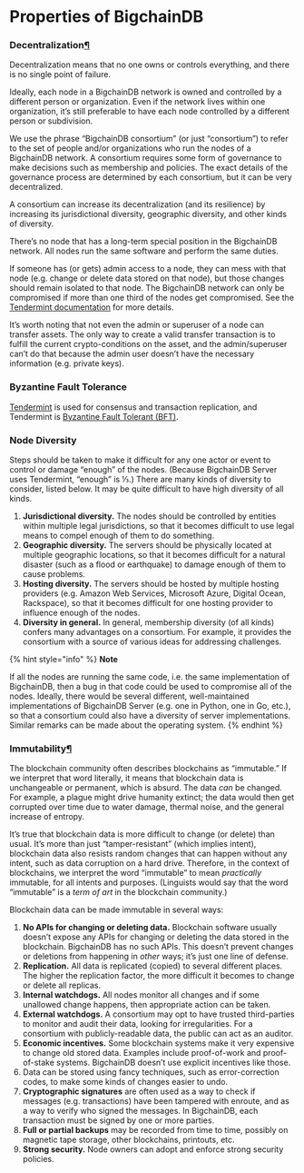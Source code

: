 # Properties of BigchainDB

### Decentralization[¶](broken-reference)

Decentralization means that no one owns or controls everything, and there is no single point of failure.

Ideally, each node in a BigchainDB network is owned and controlled by a different person or organization. Even if the network lives within one organization, it’s still preferable to have each node controlled by a different person or subdivision.

We use the phrase “BigchainDB consortium” (or just “consortium”) to refer to the set of people and/or organizations who run the nodes of a BigchainDB network. A consortium requires some form of governance to make decisions such as membership and policies. The exact details of the governance process are determined by each consortium, but it can be very decentralized.

A consortium can increase its decentralization (and its resilience) by increasing its jurisdictional diversity, geographic diversity, and other kinds of diversity.

There’s no node that has a long-term special position in the BigchainDB network. All nodes run the same software and perform the same duties.

If someone has (or gets) admin access to a node, they can mess with that node (e.g. change or delete data stored on that node), but those changes should remain isolated to that node. The BigchainDB network can only be compromised if more than one third of the nodes get compromised. See the [Tendermint documentation](https://tendermint.com/docs/introduction/introduction.html) for more details.

It’s worth noting that not even the admin or superuser of a node can transfer assets. The only way to create a valid transfer transaction is to fulfill the current crypto-conditions on the asset, and the admin/superuser can’t do that because the admin user doesn’t have the necessary information (e.g. private keys).

### Byzantine Fault Tolerance

[Tendermint](https://tendermint.com) is used for consensus and transaction replication, and Tendermint is [Byzantine Fault Tolerant (BFT)](https://en.wikipedia.org/wiki/Byzantine\_fault\_tolerance).

### Node Diversity

Steps should be taken to make it difficult for any one actor or event to control or damage “enough” of the nodes. (Because BigchainDB Server uses Tendermint, “enough” is ⅓.) There are many kinds of diversity to consider, listed below. It may be quite difficult to have high diversity of all kinds.

1. **Jurisdictional diversity.** The nodes should be controlled by entities within multiple legal jurisdictions, so that it becomes difficult to use legal means to compel enough of them to do something.
2. **Geographic diversity.** The servers should be physically located at multiple geographic locations, so that it becomes difficult for a natural disaster (such as a flood or earthquake) to damage enough of them to cause problems.
3. **Hosting diversity.** The servers should be hosted by multiple hosting providers (e.g. Amazon Web Services, Microsoft Azure, Digital Ocean, Rackspace), so that it becomes difficult for one hosting provider to influence enough of the nodes.
4. **Diversity in general.** In general, membership diversity (of all kinds) confers many advantages on a consortium. For example, it provides the consortium with a source of various ideas for addressing challenges.

{% hint style="info" %}
**Note**

If all the nodes are running the same code, i.e. the same implementation of BigchainDB, then a bug in that code could be used to compromise all of the nodes. Ideally, there would be several different, well-maintained implementations of BigchainDB Server (e.g. one in Python, one in Go, etc.), so that a consortium could also have a diversity of server implementations. Similar remarks can be made about the operating system.
{% endhint %}

### Immutability[¶](broken-reference)

The blockchain community often describes blockchains as “immutable.” If we interpret that word literally, it means that blockchain data is unchangeable or permanent, which is absurd. The data _can_ be changed. For example, a plague might drive humanity extinct; the data would then get corrupted over time due to water damage, thermal noise, and the general increase of entropy.

It’s true that blockchain data is more difficult to change (or delete) than usual. It’s more than just “tamper-resistant” (which implies intent), blockchain data also resists random changes that can happen without any intent, such as data corruption on a hard drive. Therefore, in the context of blockchains, we interpret the word “immutable” to mean _practically_ immutable, for all intents and purposes. (Linguists would say that the word “immutable” is a _term of art_ in the blockchain community.)

Blockchain data can be made immutable in several ways:

1. **No APIs for changing or deleting data.** Blockchain software usually doesn’t expose any APIs for changing or deleting the data stored in the blockchain. BigchainDB has no such APIs. This doesn’t prevent changes or deletions from happening in _other_ ways; it’s just one line of defense.
2. **Replication.** All data is replicated (copied) to several different places. The higher the replication factor, the more difficult it becomes to change or delete all replicas.
3. **Internal watchdogs.** All nodes monitor all changes and if some unallowed change happens, then appropriate action can be taken.
4. **External watchdogs.** A consortium may opt to have trusted third-parties to monitor and audit their data, looking for irregularities. For a consortium with publicly-readable data, the public can act as an auditor.
5. **Economic incentives.** Some blockchain systems make it very expensive to change old stored data. Examples include proof-of-work and proof-of-stake systems. BigchainDB doesn’t use explicit incentives like those.
6. Data can be stored using fancy techniques, such as error-correction codes, to make some kinds of changes easier to undo.
7. **Cryptographic signatures** are often used as a way to check if messages (e.g. transactions) have been tampered with enroute, and as a way to verify who signed the messages. In BigchainDB, each transaction must be signed by one or more parties.
8. **Full or partial backups** may be recorded from time to time, possibly on magnetic tape storage, other blockchains, printouts, etc.
9. **Strong security.** Node owners can adopt and enforce strong security policies.
